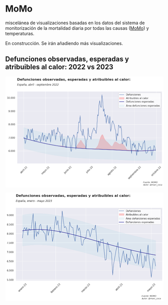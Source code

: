 # MoMo

miscelánea de visualizaciones basadas en los datos del sistema de monitorización de la mortalidad diaria por todas las causas (<a href = 'https://www.isciii.es/QueHacemos/Servicios/VigilanciaSaludPublicaRENAVE/EnfermedadesTransmisibles/MoMo/Paginas/MoMo.aspx' target = '_blank'>MoMo</a>) y temperaturas.

En construcción. Se irán añadiendo más visualizaciones.

## Defunciones observadas, esperadas y atribuibles al calor: 2022 vs 2023


![2022](https://github.com/mcocam/momo/blob/main/img/defunciones_2022.png)

![2023](https://github.com/mcocam/momo/blob/main/img/defunciones_2023.png)


